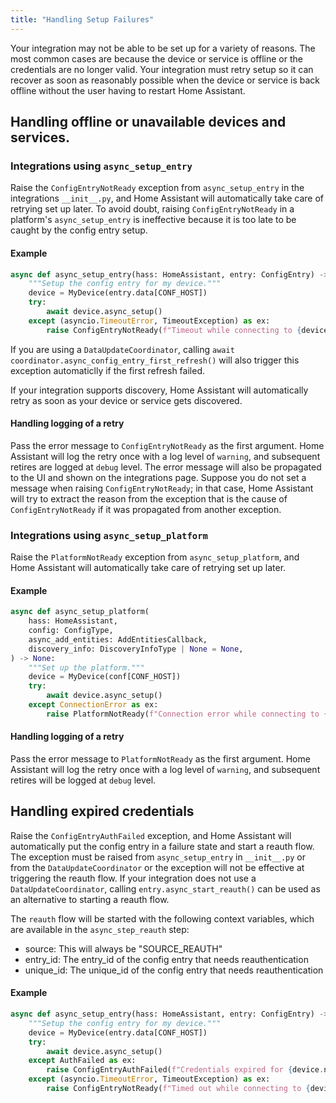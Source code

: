 ```yaml
---
title: "Handling Setup Failures"
---
```


Your integration may not be able to be set up for a variety of reasons. The most common cases are because the device or service is offline or the credentials are no longer valid. Your integration must retry setup so it can recover as soon as reasonably possible when the device or service is back offline without the user having to restart Home Assistant.

## Handling offline or unavailable devices and services.

### Integrations using `async_setup_entry`

Raise the `ConfigEntryNotReady` exception from `async_setup_entry` in the integrations `__init__.py`, and Home Assistant will automatically take care of retrying set up later. To avoid doubt, raising `ConfigEntryNotReady` in a platform's `async_setup_entry` is ineffective because it is too late to be caught by the config entry setup.

#### Example

```python
async def async_setup_entry(hass: HomeAssistant, entry: ConfigEntry) -> bool:
    """Setup the config entry for my device."""
    device = MyDevice(entry.data[CONF_HOST])
    try:
        await device.async_setup()
    except (asyncio.TimeoutError, TimeoutException) as ex:
        raise ConfigEntryNotReady(f"Timeout while connecting to {device.ipaddr}") from ex
```

If you are using a `DataUpdateCoordinator`, calling `await coordinator.async_config_entry_first_refresh()` will also trigger this exception automaticlly if the first refresh failed.

If your integration supports discovery, Home Assistant will automatically retry as soon as your device or service gets discovered.

#### Handling logging of a retry

Pass the error message to `ConfigEntryNotReady` as the first argument. Home Assistant will log the retry once with a log level of
`warning`, and subsequent retires are logged at `debug` level. The error message will also be propagated to the UI and shown on the integrations page. Suppose you do not set a message when raising `ConfigEntryNotReady`; in that case, Home Assistant will try to extract the reason from the exception that is the cause of `ConfigEntryNotReady` if it was propagated from another exception.

### Integrations using `async_setup_platform`

Raise the `PlatformNotReady` exception from `async_setup_platform`, and Home Assistant will automatically take care of retrying set up later.

#### Example

```python
async def async_setup_platform(
    hass: HomeAssistant,
    config: ConfigType,
    async_add_entities: AddEntitiesCallback,
    discovery_info: DiscoveryInfoType | None = None,
) -> None:
    """Set up the platform."""
    device = MyDevice(conf[CONF_HOST])
    try:
        await device.async_setup()
    except ConnectionError as ex:
        raise PlatformNotReady(f"Connection error while connecting to {device.ipaddr}: {ex}") from ex
```

#### Handling logging of a retry

Pass the error message to `PlatformNotReady` as the first argument. Home Assistant will log the retry once with a log level of
`warning`, and subsequent retires will be logged at `debug` level.

## Handling expired credentials

Raise the `ConfigEntryAuthFailed` exception, and Home Assistant will automatically put the config entry in a failure state and start a reauth flow. The exception must be raised from `async_setup_entry` in `__init__.py` or from the `DataUpdateCoordinator` or the exception will not be effective at triggering the reauth flow. If your integration does not use a `DataUpdateCoordinator`, calling `entry.async_start_reauth()` can be used as an alternative to starting a reauth flow.

The `reauth` flow will be started with the following context variables, which are available in the `async_step_reauth` step:

- source: This will always be "SOURCE_REAUTH"
- entry_id: The entry_id of the config entry that needs reauthentication
- unique_id: The unique_id of the config entry that needs reauthentication

#### Example

```python
async def async_setup_entry(hass: HomeAssistant, entry: ConfigEntry) -> bool:
    """Setup the config entry for my device."""
    device = MyDevice(entry.data[CONF_HOST])
    try:
        await device.async_setup()
    except AuthFailed as ex:
        raise ConfigEntryAuthFailed(f"Credentials expired for {device.name}") from ex
    except (asyncio.TimeoutError, TimeoutException) as ex:
        raise ConfigEntryNotReady(f"Timed out while connecting to {device.ipaddr}") from ex
```